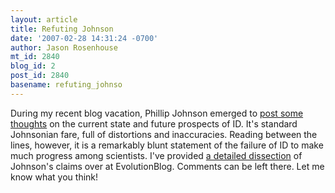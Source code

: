 ```yaml
---
layout: article
title: Refuting Johnson
date: '2007-02-28 14:31:24 -0700'
author: Jason Rosenhouse
mt_id: 2840
blog_id: 2
post_id: 2840
basename: refuting_johnso
---
```

During my recent blog vacation, Phillip Johnson emerged to <a href="http://www.discovery.org/scripts/viewDB/index.php?command=view&id=3914&program=DI%20Main%20Page%20-%20Article&callingPage=discoMainPage">post  some thoughts</a> on the current state and future prospects of ID.  It's standard Johnsonian fare, full of distortions and inaccuracies.  Reading between the lines, however, it is a remarkably blunt statement of the failure of ID to make much progress among scientists.  I've provided <a href="http://scienceblogs.com/evolutionblog/2007/02/johnson_on_the_current_state_o.php">a detailed dissection</a> of Johnson's claims over at EvolutionBlog.  Comments can be left there.  Let me know what you think!
